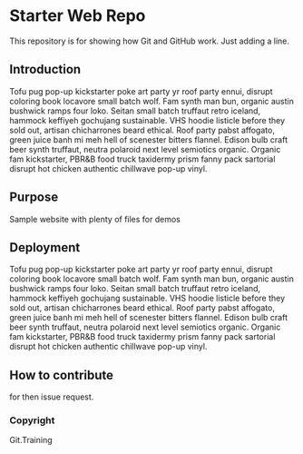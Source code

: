 # Starter Web Repo

This repository is for showing how Git and GitHub work. Just adding a line.

## Introduction

Tofu pug pop-up kickstarter poke art party yr roof party ennui, disrupt coloring book locavore small batch wolf. Fam synth man bun, organic austin bushwick ramps four loko. Seitan small batch truffaut retro iceland, hammock keffiyeh gochujang sustainable. VHS hoodie listicle before they sold out, artisan chicharrones beard ethical. Roof party pabst affogato, green juice banh mi meh hell of scenester bitters flannel. Edison bulb craft beer synth truffaut, neutra polaroid next level semiotics organic. Organic fam kickstarter, PBR&B food truck taxidermy prism fanny pack sartorial disrupt hot chicken authentic chillwave pop-up vinyl.

## Purpose

Sample website with plenty of files for demos

## Deployment

Tofu pug pop-up kickstarter poke art party yr roof party ennui, disrupt coloring book locavore small batch wolf. Fam synth man bun, organic austin bushwick ramps four loko. Seitan small batch truffaut retro iceland, hammock keffiyeh gochujang sustainable. VHS hoodie listicle before they sold out, artisan chicharrones beard ethical. Roof party pabst affogato, green juice banh mi meh hell of scenester bitters flannel. Edison bulb craft beer synth truffaut, neutra polaroid next level semiotics organic. Organic fam kickstarter, PBR&B food truck taxidermy prism fanny pack sartorial disrupt hot chicken authentic chillwave pop-up vinyl.

## How to contribute

for then issue request.

### Copyright

Git.Training